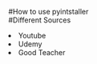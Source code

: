 
#How to use pyintstaller 
<br>
#Different Sources

<li> Youtube </li>
<li> Udemy </li>
<li> Good Teacher </li>
